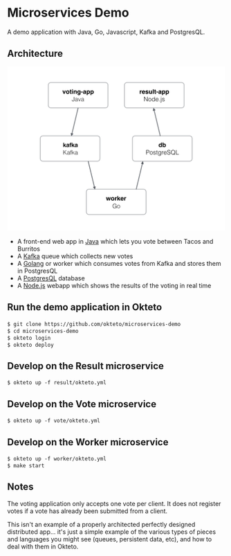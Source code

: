 # Microservices Demo

A demo application with Java, Go, Javascript, Kafka and PostgresQL.

## Architecture

![Architecture diagram](architecture.png)

* A front-end web app in [Java](/vote) which lets you vote between Tacos and Burritos
* A [Kafka](https://bitnami.com/stack/kafka/helm) queue which collects new votes
* A [Golang](/worker) or worker which consumes votes from Kafka and stores them in PostgresQL
* A [PostgresQL](https://bitnami.com/stack/postgresql/helm) database
* A [Node.js](/result) webapp which shows the results of the voting in real time

## Run the demo application in Okteto

```
$ git clone https://github.com/okteto/microservices-demo
$ cd microservices-demo
$ okteto login
$ okteto deploy
```

## Develop on the Result microservice

```
$ okteto up -f result/okteto.yml
```

## Develop on the Vote microservice

```
$ okteto up -f vote/okteto.yml
```

## Develop on the Worker microservice

```
$ okteto up -f worker/okteto.yml
$ make start
```

## Notes

The voting application only accepts one vote per client. It does not register votes if a vote has already been submitted from a client.

This isn't an example of a properly architected perfectly designed distributed app... it's just a simple
example of the various types of pieces and languages you might see (queues, persistent data, etc), and how to
deal with them in Okteto.
